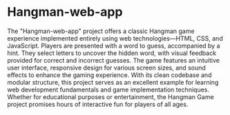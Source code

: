 # Hangman-web-app

The "Hangman-web-app" project offers a classic Hangman game experience implemented entirely using web technologies—HTML, CSS, and JavaScript. Players are presented with a word to guess, accompanied by a hint. They select letters to uncover the hidden word, with visual feedback provided for correct and incorrect guesses. The game features an intuitive user interface, responsive design for various screen sizes, and sound effects to enhance the gaming experience. With its clean codebase and modular structure, this project serves as an excellent example for learning web development fundamentals and game implementation techniques. Whether for educational purposes or entertainment, the Hangman Game project promises hours of interactive fun for players of all ages.
